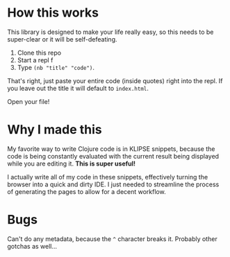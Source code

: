# How this works

This library is designed to make your life really easy, so this needs to be super-clear or it will be self-defeating.

1. Clone this repo
2. Start a repl f
3. Type `(nb "title" "code")`.

That's right, just paste your entire code (inside quotes) right into the repl. If you leave out the title it will default to `index.html`.

Open your file!

# Why I made this

My favorite way to write Clojure code is in KLIPSE snippets, because the code is being constantly evaluated with the current result being displayed while you are editing it. **This is super useful!**

I actually write all of my code in these snippets, effectively turning the browser into a quick and dirty IDE. I just needed to streamline the process of generating the pages to allow for a decent workflow.

# Bugs

Can't do any metadata, because the `^` character breaks it. Probably other gotchas as well...
 